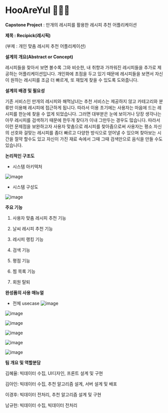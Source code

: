 # HooAreYul 🏃🏻‍♂️
**Capstone Project** : 만개의 레시피를 활용한 레시피 추천 어플리케이션

**제목 : Recipick(레시픽)**

(부제 : 개인 맞춤 레시피 추천 어플리케이션)

**설계의 개요(Abstract or Concept)**

 레시피들을 찾아서 보면 볼수록 그와 비슷한, 내 취향과 가까워진 레시피들을 추가로 제공하는 어플리케이션입니다. 개인화에 초점을 두고 있기 때문에 레시피들을 보면서 자신이 원하는 레시피를 조금 더 빠르게, 또 재밌게 찾을 수 있도록 도와줍니다.
 
**설계의 배경 및 필요성**

 기존 서비스인 만개의 레시피와 해먹남녀는 추천 서비스는 제공하지 않고 카테고리와 분류만 이용해 레시피에 접근하게 됩니다. 따라서 이용 초기에는 사용자는 마음에 드는 레시피를 한눈에 찾을 수 없게 되었습니다. 그러면 대부분은 눈에 보이거나 당장 생각나는 아무 레시피를 검색하기 때문에 한두개 찾다가 이내 그만두는 경우도 많습니다. 따라서 이런 문제점을 보완하고자 사용자 맞춤으로 레시피를 찾아줌으로써 사용자는 평소 자신의 선호와 걸맞는 레시피를 좀더 빠르고 다양한 방식으로 얻어낼 수 있으며 찾아보는 시간을 절약 할수도 있고 자신이 가진 재료 속에서 그때 그때 검색만으로 음식을 만들 수도 있습니다.
 
**논리적인 구조도**

- 시스템 아키텍처
 
![image](https://user-images.githubusercontent.com/75368687/177490987-39789a11-4561-4409-9dd8-3f6cd6c8d707.png)

- 시스템 구성도

![image](https://user-images.githubusercontent.com/75368687/177490894-fe419d9c-45da-4097-bdb8-3838b27a6750.png)

**주요 기능**

1) 사용자 맞춤 레시피 추천 기능

2) 날씨 레시피 추천 기능

3) 레시피 랭킹 기능

4) 검색 기능

5) 평점 기능

6) 찜 목록 기능

7) 회원 탈퇴

**완성품의 사용 매뉴얼**

 - 전체 usecase
![image](https://user-images.githubusercontent.com/75368687/177491812-308e2cd2-032a-4dc6-b670-6f5d85946d81.png)

![image](https://user-images.githubusercontent.com/75368687/148669298-12e5b8fa-255e-4d43-8851-400df9f6e219.png)

![image](https://user-images.githubusercontent.com/75368687/148669300-eb6e68c8-dd70-4016-af90-bffcdb606e9b.png)

![image](https://user-images.githubusercontent.com/75368687/148669301-26be77fb-78e7-4869-9869-9e36645821af.png)

![image](https://user-images.githubusercontent.com/75368687/148669321-133497dd-9038-490d-9860-16d360ac7a4a.png)

![image](https://user-images.githubusercontent.com/75368687/148669322-496caf0d-d8cd-42b9-8299-fd9b5441adab.png)

**팀 개요 및 역할분담**

김혜율: 빅데이터 수집, UI디자인, 프론트 설계 및 구현

김아인: 빅데이터 수집, 추천 알고리즘 설계, 서버 설계 및 배포

이경후: 빅데이터 전처리, 추천 알고리즘 설계 및 구현

남규헌: 빅데이터 수집, 빅데이터 전처리

